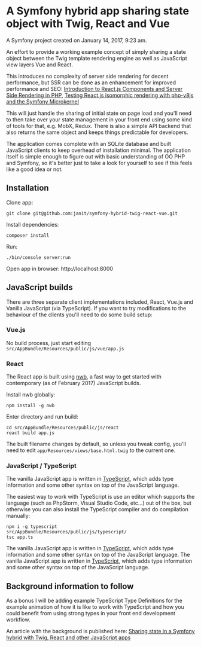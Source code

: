 A Symfony hybrid app sharing state object with Twig, React and Vue
==========

A Symfony project created on January 14, 2017, 9:23 am.

An effort to provide a working  example concept of simply
sharing a state object between the Twig template rendering engine
as well as JavaScript view layers Vue and React.

This introduces no complexity of server side rendering for decent
performance, but SSR can be done as an enhancement for improved
performance and SEO: <a href="https://www.symfony.fi/entry/introduction-to-react-js-components-and-server-side-rendering-in-php">Introduction to React.js Components and Server Side Rendering in PHP</a>, <a href="https://www.symfony.fi/entry/testing-react-js-isomorphic-rendering-with-php-v8js-and-the-symfony-microkernel">Testing React.js isomorphic rendering with php-v8js and the Symfony Microkernel</a>

This will just handle the sharing of initial state on page load
and you'll need to then take over your state management in your
front end using some kind of tools for that, e.g. MobX, Redux.
There is also a simple API backend that also returns the same
object and keeps things predictable for developers.

The application comes complete with an SQLite database and built
JavaScript clients to keep overhead of installation minimal. The
application itself is simple enough to figure out with basic
understanding of OO PHP and Symfony, so it's better just to take
a look for yourself to see if this feels like a good idea or not.

## Installation

Clone app:

```
git clone git@github.com:janit/symfony-hybrid-twig-react-vue.git
```

Install dependencies:

```
composer install
```

Run:

```
./bin/console server:run
```

Open app in browser: http://localhost:8000

## JavaScript builds

There are three separate client implementations included, React, Vue.js and Vanilla JavaScript (via TypeScript). If you want to try modifications to the behaviour of the clients you'll need to do some build setup:

### Vue.js

No build process, just start editing `src/AppBundle/Resources/public/js/vue/app.js`

### React

The React app is built using <a href="https://github.com/insin/nwb">nwb</a>, a fast way to get started with contemporary (as of February 2017) JavaScript builds.

Install nwb globally:

```
npm install -g nwb
```

Enter directory and run build:

```
cd src/AppBundle/Resources/public/js/react
react build app.js
```

The built filename changes by default, so unless you tweak config, you'll need to edit `app/Resources/views/base.html.twig` to the current one.

### JavaScript / TypeScript

The vanilla JavaScript app is written in <a href="http://typescriptlang.org">TypeScript</a>, which adds type information and some other syntax on top of the JavaScript language.

The easiest way to work with TypeScript is use an editor which supports the language (such as PhpStorm, Visual Studio Code, etc...) out of the box, but otherwise you can also install the TypeScript compiler and do compilation manually:

```
npm i -g typescript
src/AppBundle/Resources/public/js/typescript/
tsc app.ts
```

The vanilla JavaScript app is written in <a href="http://typescriptlang.org">TypeScript</a>, which adds type information and some other syntax on top of the JavaScript language.
The vanilla JavaScript app is written in <a href="http://typescriptlang.org">TypeScript</a>, which adds type information and some other syntax on top of the JavaScript language.
## Background information to follow

As a bonus I will be adding example TypeScript Type Definitions
for the example animation of how it is like to work with TypeScript
and how you could benefit from using strong types in your front
end development workflow.

An article with the background is published here: <a href="https://www.symfony.fi/entry/sharing-state-in-a-symfony-hybrid-app-with-twig-react-etc">Sharing state in a Symfony hybrid with Twig, React and other JavaScript apps</a>
